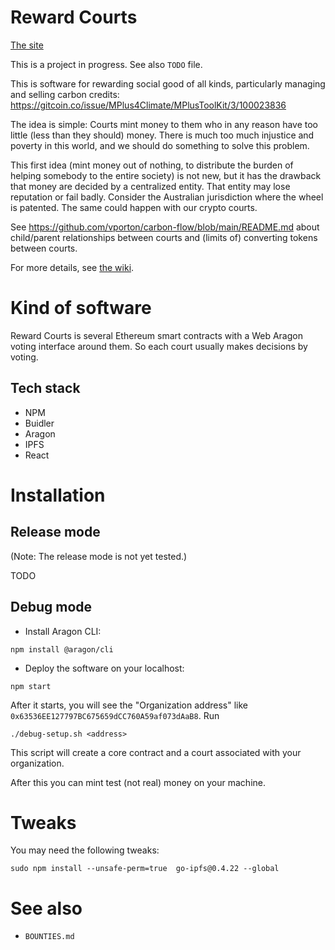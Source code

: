 # Reward Courts

[The site](https://reward.portonvictor.org/)

This is a project in progress. See also `TODO` file.

This is software for rewarding social good of all kinds, particularly managing and
selling carbon credits: https://gitcoin.co/issue/MPlus4Climate/MPlusToolKit/3/100023836

The idea is simple: Courts mint money to them who in any reason have too little (less than they should) money.
There is much too much injustice and poverty in this world, and we should do something
to solve this problem.

This first idea (mint money out of nothing, to distribute the burden of helping somebody to the entire society)
is not new, but it has the drawback that money
are decided by a centralized entity. That entity may lose reputation or fail badly.
Consider the Australian jurisdiction where the wheel is patented. The same could happen
with our crypto courts.

See https://github.com/vporton/carbon-flow/blob/main/README.md about child/parent relationships between courts
and (limits of) converting tokens between courts.

For more details, see [the wiki](https://github.com/vporton/courts/wiki).

# Kind of software

Reward Courts is several Ethereum smart contracts with a Web Aragon voting interface around them.
So each court usually makes decisions by voting.

## Tech stack

* NPM
* Buidler
* Aragon
* IPFS
* React

# Installation

## Release mode

(Note: The release mode is not yet tested.)

TODO

## Debug mode

- Install Aragon CLI:

```
npm install @aragon/cli
```

- Deploy the software on your localhost:

```
npm start
```

After it starts, you will see the "Organization address" like `0x63536EE127797BC675659dCC760A59af073dAaB8`.
Run
```
./debug-setup.sh <address>
```

This script will create a core contract and a court associated with your organization.

After this you can mint test (not real) money on your machine.

# Tweaks

You may need the following tweaks:
```
sudo npm install --unsafe-perm=true  go-ipfs@0.4.22 --global
```

# See also

- `BOUNTIES.md`
